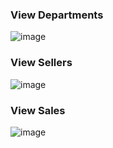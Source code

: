
<h3>View Departments</h3>

![image](https://github.com/Wellingt0ndev/SalesWebMVC/assets/108769429/95b0870f-5400-4eeb-8561-38f5de621313)
<h3>View Sellers</h3>

![image](https://github.com/Wellingt0ndev/SalesWebMVC/assets/108769429/d6c11b30-afd0-418d-a851-cacda4dfa9c6)
<h3>View Sales</h3>

![image](https://github.com/Wellingt0ndev/SalesWebMVC/assets/108769429/8b0fd9b7-22a5-44d8-a1b2-63711a7599e8)


